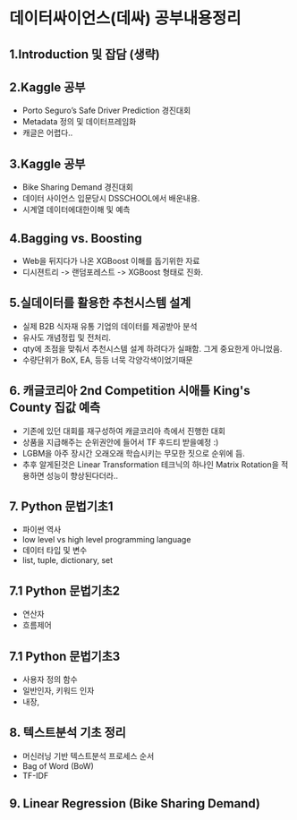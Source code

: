 # 데이터싸이언스(데싸) 공부내용정리
## 1.Introduction 및 잡담 (생략)

## 2.Kaggle 공부 
 - Porto Seguro’s Safe Driver Prediction 경진대회
 - Metadata 정의 및 데이터프레임화
 - 캐글은 어렵다..

## 3.Kaggle 공부
 - Bike Sharing Demand 경진대회
 - 데이터 사이언스 입문당시 DSSCHOOL에서 배운내용. 
 - 시계열 데이터에대한이해 및 예측

## 4.Bagging vs. Boosting
 - Web을 뒤지다가 나온 XGBoost 이해를 돕기위한 자료
 - 디시젼트리 -> 랜덤포레스트 -> XGBoost 형태로 진화.

## 5.실데이터를 활용한 추천시스템 설계
 - 실제 B2B 식자재 유통 기업의 데이터를 제공받아 분석
 - 유사도 개념정립 및 전처리.
 - qty에 초점을 맞춰서 추천시스템 설계 하려다가 실패함. 그게 중요한게 아니었음. 
 - 수량단위가 BoX, EA, 등등 너묵 각양각색이었기때문

## 6. 캐글코리아 2nd Competition 시애틀 King's County 집값 예측
 - 기존에 있던 대회를 재구성하여 캐글코리아 측에서 진행한 대회
 - 상품을 지급해주는 순위권안에 들어서 TF 후드티 받을예정 :)
 - LGBM을 아주 장시간 오래오래 학습시키는 무모한 짓으로 순위에 듬.
 - 추후 알게된것은 Linear Transformation 테크닉의 하나인 Matrix Rotation을 적용하면 성능이 향상된다더라..

## 7. Python 문법기초1 
  - 파이썬 역사
  - low level vs high level programming language
  - 데이터 타입 및 변수
  - list, tuple, dictionary, set

## 7.1 Python 문법기초2 
  - 연산자
  - 흐름제어
 
## 7.1 Python 문법기초3
  - 사용자 정의 함수
  - 일반인자, 키워드 인자
  - 내장, 

## 8. 텍스트분석 기초 정리
  - 머신러닝 기반 텍스트분석 프로세스 순서
  - Bag of Word (BoW)
  - TF-IDF
## 9. Linear Regression (Bike Sharing Demand)
